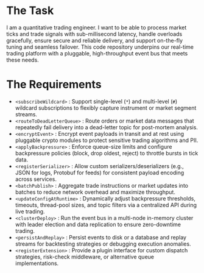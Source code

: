 # The Task

I am a quantitative trading engineer. I want to be able to process market ticks and trade signals with sub-millisecond latency, handle overloads gracefully, ensure secure and reliable delivery, and support on-the-fly tuning and seamless failover. This code repository underpins our real-time trading platform with a pluggable, high-throughput event bus that meets these needs.

# The Requirements

* `<subscribeWildcard>` : Support single-level (`*`) and multi-level (`#`) wildcard subscriptions to flexibly capture instrument or market segment streams.
* `<routeToDeadLetterQueue>` : Route orders or market data messages that repeatedly fail delivery into a dead-letter topic for post-mortem analysis.
* `<encryptEvent>` : Encrypt event payloads in transit and at rest using pluggable crypto modules to protect sensitive trading algorithms and PII.
* `<applyBackpressure>` : Enforce queue-size limits and configure backpressure policies (block, drop oldest, reject) to throttle bursts in tick data.
* `<registerSerializer>` : Allow custom serializers/deserializers (e.g., JSON for logs, Protobuf for feeds) for consistent payload encoding across services.
* `<batchPublish>` : Aggregate trade instructions or market updates into batches to reduce network overhead and maximize throughput.
* `<updateConfigAtRuntime>` : Dynamically adjust backpressure thresholds, timeouts, thread-pool sizes, and topic filters via a centralized API during live trading.
* `<clusterDeploy>` : Run the event bus in a multi-node in-memory cluster with leader election and data replication to ensure zero-downtime trading.
* `<persistAndReplay>` : Persist events to disk or a database and replay streams for backtesting strategies or debugging execution anomalies.
* `<registerExtension>` : Provide a plugin interface for custom dispatch strategies, risk-check middleware, or alternative queue implementations.

